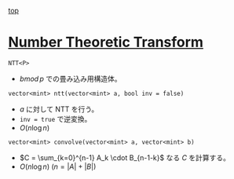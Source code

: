[top](../README.md)

# [Number Theoretic Transform](./ntt.hpp)

`NTT<P>`
- $bmod{\,p}$ での畳み込み用構造体。

`vector<mint> ntt(vector<mint> a, bool inv = false)`
- $a$ に対して NTT を行う。
- `inv = true` で逆変換。
- $O(n \log n)$

`vector<mint> convolve(vector<mint> a, vector<mint> b)`
- $C = \sum_{k=0}^{n-1} A_k \cdot B_{n-1-k}$ なる $C$ を計算する。
- $O(n \log n)$ $(n = |A| + |B|)$